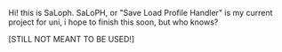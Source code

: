 Hi! this is SaLoph.
SaLoPH, or "Save Load Profile Handler" is my current project for uni, i hope to finish this soon, but who knows?

[STILL NOT MEANT TO BE USED!]
